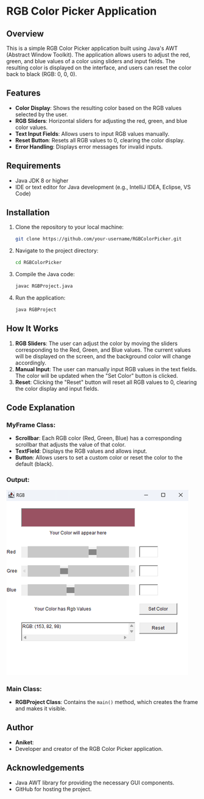 # RGB Color Picker Application

## Overview
This is a simple RGB Color Picker application built using Java's AWT (Abstract Window Toolkit). The application allows users to adjust the red, green, and blue values of a color using sliders and input fields. The resulting color is displayed on the interface, and users can reset the color back to black (RGB: 0, 0, 0).

## Features
- **Color Display**: Shows the resulting color based on the RGB values selected by the user.
- **RGB Sliders**: Horizontal sliders for adjusting the red, green, and blue color values.
- **Text Input Fields**: Allows users to input RGB values manually.
- **Reset Button**: Resets all RGB values to 0, clearing the color display.
- **Error Handling**: Displays error messages for invalid inputs.

## Requirements
- Java JDK 8 or higher
- IDE or text editor for Java development (e.g., IntelliJ IDEA, Eclipse, VS Code)

## Installation
1. Clone the repository to your local machine:

    ```bash
    git clone https://github.com/your-username/RGBColorPicker.git
    ```

2. Navigate to the project directory:

    ```bash
    cd RGBColorPicker
    ```

3. Compile the Java code:

    ```bash
    javac RGBProject.java
    ```

4. Run the application:

    ```bash
    java RGBProject
    ```

## How It Works
1. **RGB Sliders**: The user can adjust the color by moving the sliders corresponding to the Red, Green, and Blue values. The current values will be displayed on the screen, and the background color will change accordingly.
2. **Manual Input**: The user can manually input RGB values in the text fields. The color will be updated when the "Set Color" button is clicked.
3. **Reset**: Clicking the "Reset" button will reset all RGB values to 0, clearing the color display and input fields.

## Code Explanation
### MyFrame Class:
- **Scrollbar**: Each RGB color (Red, Green, Blue) has a corresponding scrollbar that adjusts the value of that color.
- **TextField**: Displays the RGB values and allows input.
- **Button**: Allows users to set a custom color or reset the color to the default (black).


### Output:

![OutputImage](JavaRgb.png)





### Main Class:
- **RGBProject Class**: Contains the `main()` method, which creates the frame and makes it visible.

## Author
- **Aniket**:
- Developer and creator of the RGB Color Picker application.

## Acknowledgements
- Java AWT library for providing the necessary GUI components.
- GitHub for hosting the project.

